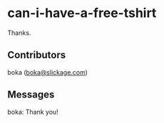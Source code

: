 # can-i-have-a-free-tshirt
Thanks.

## Contributors
boka (boka@slickage.com)

## Messages
boka:  Thank you!
